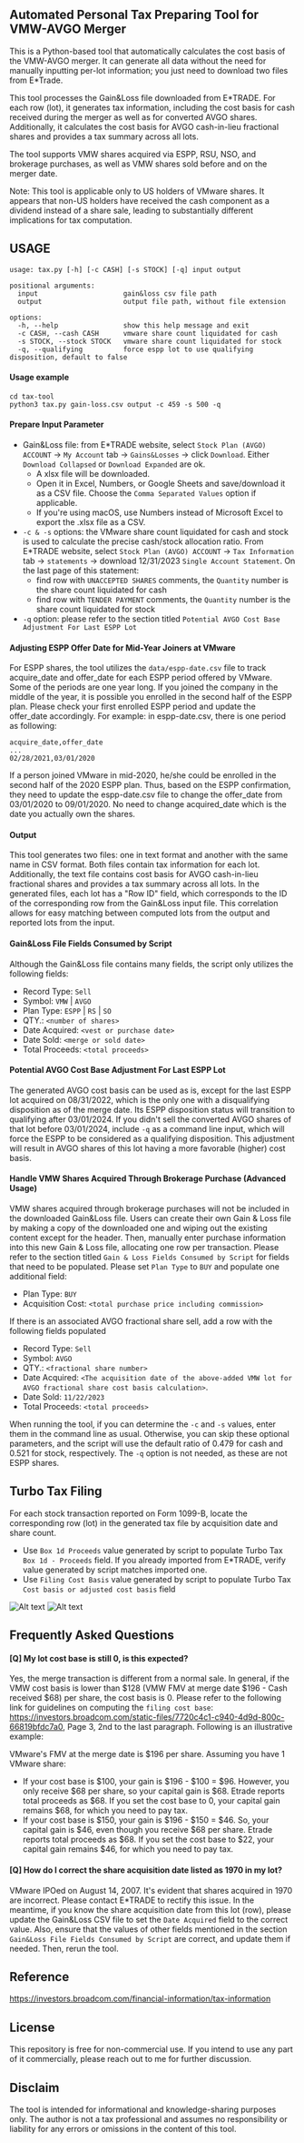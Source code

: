 ## Automated Personal Tax Preparing Tool for VMW-AVGO Merger

This is a Python-based tool that automatically calculates the cost basis of the VMW-AVGO merger. It can generate all
data without the need for manually inputting per-lot information; you just need to download two files from E*Trade.

This tool processes the Gain&Loss file downloaded from E*TRADE. For each row (lot), it generates tax information,
including the cost basis for cash received during the merger as well as for converted AVGO shares. Additionally,
it calculates the cost basis for AVGO cash-in-lieu fractional shares and provides a tax summary across all lots.

The tool supports VMW shares acquired via ESPP, RSU, NSO, and brokerage purchases, as well as VMW shares sold before
and on the merger date.

Note:
This tool is applicable only to US holders of VMware shares. It appears that non-US holders have received the cash
component as a dividend instead of a share sale, leading to substantially different implications for tax computation.

## USAGE

```text
usage: tax.py [-h] [-c CASH] [-s STOCK] [-q] input output

positional arguments:
  input                     gain&loss csv file path
  output                    output file path, without file extension

options:
  -h, --help                show this help message and exit
  -c CASH, --cash CASH      vmware share count liquidated for cash
  -s STOCK, --stock STOCK   vmware share count liquidated for stock
  -q, --qualifying          force espp lot to use qualifying disposition, default to false
```

#### Usage example

```text
cd tax-tool
python3 tax.py gain-loss.csv output -c 459 -s 500 -q
```

#### Prepare Input Parameter

- Gain&Loss file: from E*TRADE website, select `Stock Plan (AVGO) ACCOUNT` -> `My Account` tab -> `Gains&Losses` ->
  click `Download`. Either `Download Collapsed` or `Download Expanded` are ok.
    - A xlsx file will be downloaded.
    - Open it in Excel, Numbers, or Google Sheets and save/download it as a CSV file. Choose the
      `Comma Separated Values` option if applicable.
    - If you're using macOS, use Numbers instead of Microsoft Excel to export the .xlsx file as a CSV.
- `-c & -s` options: the VMware share count liquidated for cash and stock is used to calculate the precise cash/stock
  allocation ratio. From E*TRADE website, select `Stock Plan (AVGO) ACCOUNT` -> `Tax Information` tab -> `statements`
  -> download 12/31/2023 `Single Account Statement`. On the last page of this statement:
    - find row with `UNACCEPTED SHARES` comments, the `Quantity` number is the share count liquidated for cash
    - find row with `TENDER PAYMENT` comments, the `Quantity` number is the share count liquidated for stock
- `-q` option: please refer to the section titled `Potential AVGO Cost Base Adjustment For Last ESPP Lot`

#### Adjusting ESPP Offer Date for Mid-Year Joiners at VMware
For ESPP shares, the tool utilizes the `data/espp-date.csv` file to track acquire_date and offer_date for each ESPP 
period offered by VMware. Some of the periods are one year long. If you joined the company in the middle of the year, 
it is possible you enrolled in the second half of the ESPP plan. Please check your first enrolled ESPP period and 
update the offer_date accordingly. For example: in espp-date.csv, there is one period as following:
```text
acquire_date,offer_date
...
02/28/2021,03/01/2020
```
If a person joined VMware in mid-2020, he/she could be enrolled in the second half of the 2020 ESPP plan. Thus, based on 
the ESPP confirmation, they need to update the espp-date.csv file to change the offer_date from 03/01/2020 to 
09/01/2020. No need to change acquired_date which is the date you actually own the shares.

#### Output

This tool generates two files: one in text format and another with the same name in CSV format. Both files contain tax
information for each lot. Additionally, the text file contains cost basis for AVGO cash-in-lieu fractional shares and
provides a tax summary across all lots. In the generated files, each lot has a "Row ID" field, which corresponds to the
ID of the corresponding row from the Gain&Loss input file. This correlation allows for easy matching between computed
lots from the output and reported lots from the input.

#### Gain&Loss File Fields Consumed by Script

Although the Gain&Loss file contains many fields, the script only utilizes the following fields:

- Record Type: `Sell`
- Symbol: `VMW` | `AVGO`
- Plan Type: `ESPP` | `RS` | `SO`
- QTY.: `<number of shares>`
- Date Acquired: `<vest or purchase date>`
- Date Sold: `<merge or sold date>`
- Total Proceeds: `<total proceeds>`

#### Potential AVGO Cost Base Adjustment For Last ESPP Lot

The generated AVGO cost basis can be used as is, except for the last ESPP lot acquired on 08/31/2022, which is the
only one with a disqualifying disposition as of the merge date. Its ESPP disposition status will transition to
qualifying after 03/01/2024. If you didn't sell the converted AVGO shares of that lot before 03/01/2024, include `-q`
as a command line input, which will force the ESPP to be considered as a qualifying disposition. This adjustment will
result in AVGO shares of this lot having a more favorable (higher) cost basis.

#### Handle VMW Shares Acquired Through Brokerage Purchase (Advanced Usage)

VMW shares acquired through brokerage purchases will not be included in the downloaded Gain&Loss file. Users can
create their own Gain & Loss file by making a copy of the downloaded one and wiping out the existing content except
for the header. Then, manually enter purchase information into this new Gain & Loss file, allocating one row per
transaction. Please refer to the section titled `Gain & Loss Fields Consumed by Script` for fields that need to
be populated. Please set `Plan Type` to `BUY` and populate one additional field:

- Plan Type: `BUY`
- Acquisition Cost: `<total purchase price including commission>`

If there is an associated AVGO fractional share sell, add a row with the following fields populated

- Record Type: `Sell`
- Symbol: `AVGO`
- QTY.: `<fractional share number>`
- Date Acquired: `<The acquisition date of the above-added VMW lot for AVGO fractional share cost basis calculation>`.
- Date Sold: `11/22/2023`
- Total Proceeds: `<total proceeds>`

When running the tool, if you can determine the `-c` and `-s` values, enter them in the command line as usual.
Otherwise, you can skip these optional parameters, and the script will use the default ratio of 0.479 for cash and
0.521 for stock, respectively. The `-q` option is not needed, as these are not ESPP shares.

## Turbo Tax Filing

For each stock transaction reported on Form 1099-B, locate the corresponding row (lot) in the generated tax file by
acquisition date and share count.

- Use `Box 1d Proceeds` value generated by script to populate Turbo Tax `Box 1d - Proceeds` field. If you already
  imported from E*TRADE, verify value generated by script matches imported one.
- Use `Filing Cost Basis` value generated by script to populate Turbo Tax `Cost basis or adjusted cost basis` field

![Alt text](img/tt-1.png?raw=true "enter total proceeds")
![Alt text](img/tt-2.png?raw=true "enter total cost base")

## Frequently Asked Questions

#### [Q] My lot cost base is still 0, is this expected? <br />

Yes, the merge transaction is different from a normal sale. In general, if the VMW cost basis is lower than $128
(VMW FMV at merge date $196 - Cash received $68) per share, the cost basis is 0. Please refer to the following link for
guidelines on computing
the `filing cost base`: https://investors.broadcom.com/static-files/7720c4c1-c940-4d9d-800c-66819bfdc7a0,
Page 3, 2nd to the last paragraph. Following is an illustrative example:

VMware's FMV at the merge date is $196 per share. Assuming you have 1 VMware share:
- If your cost base is $100, your gain is $196 - $100 = $96. However, you only receive $68 per share, so your capital 
  gain is $68. Etrade reports total proceeds as $68. If you set the cost base to 0, your capital gain remains $68, for 
  which you need to pay tax.
- If your cost base is $150, your gain is $196 - $150 = $46. So, your capital gain is $46, even though you receive $68 
  per share. Etrade reports total proceeds as $68. If you set the cost base to $22, your capital gain remains $46, for 
  which you need to pay tax.

#### [Q] How do I correct the share acquisition date listed as 1970 in my lot? <br/>

VMware IPOed on August 14, 2007. It's evident that shares acquired in 1970 are incorrect. Please contact E*TRADE to
rectify this issue. In the meantime, if you know the share acquisition date from this lot (row), please update the
Gain&Loss CSV file to set the `Date Acquired` field to the correct value. Also, ensure that the values of other fields
mentioned in the section `Gain&Loss File Fields Consumed by Script` are correct, and update them if needed. Then,
rerun the tool.

## Reference

https://investors.broadcom.com/financial-information/tax-information

## License

This repository is free for non-commercial use. If you intend to use any part of it commercially, please reach out to
me for further discussion.

## Disclaim

The tool is intended for informational and knowledge-sharing purposes only. The author is not a tax professional and
assumes no responsibility or liability for any errors or omissions in the content of this tool.
